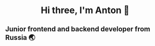 <h1 align="center">Hi three, I'm Anton 👋</h1>

<h2>Junior frontend and backend developer from Russia 🌏</h2>

